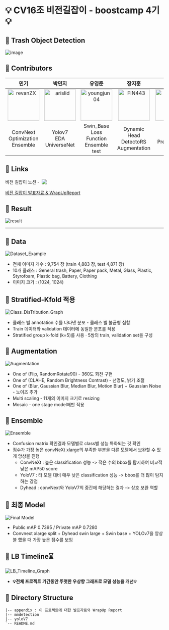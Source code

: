 # **💡 CV16조 비전길잡이 - boostcamp 4기💡**
## **🚮 Trash Object Detection**
![image](https://user-images.githubusercontent.com/103131249/214495508-2f73b8a1-6eae-4c55-b4a9-4abccafb9701.png)

## **🚮 Contributors**
|민기|박민지|유영준|장지훈|최동혁|
|:----:|:----:|:----:|:---:|:---:|
|[<img alt="revanZX" src="https://avatars.githubusercontent.com/u/25689849?v=4&s=100" width="100">](https://github.com/revanZX)|[<img alt="arislid" src="https://avatars.githubusercontent.com/u/46767966?v=4&s=100" width="100">](https://github.com/arislid)|[<img alt="youngjun04" src="https://avatars.githubusercontent.com/u/113173095?v=4&s=100" width="100">](https://github.com/youngjun04)|[<img alt="FIN443" src="https://avatars.githubusercontent.com/u/70796031?v=4&s=100" width="100">](https://github.com/FIN443)|[<img alt="choipp" src="https://avatars.githubusercontent.com/u/103131249?v=4&s=117" width="100">](https://github.com/choipp)|
|ConvNext</br>Optimization</br>Ensemble | Yolov7</br>EDA</br>UniverseNet | Swin_Base</br>Loss Function</br>Ensemble test | Dynamic Head</br>DetectoRS</br>Augmentation | PM</br>TTA</br>Pre-trained test|

## **🚮 Links**
<div style='display: flex; align-items: center; '>
    <span>비전 길잡이 노션 - &nbsp</span><a href='https://www.notion.so/vision-pathfinder/Object-Detection-98d7238151d24cfcbd3f365cb68b57af'><img src='https://img.shields.io/badge/Notion-%23000000.svg?style=for-the-badge&logo=notion&logoColor=white'></img></a>
</div>

[비전 길잡이 발표자료 & WrapUpReport](./appendix/)

## **🚮 Result**
![result](https://user-images.githubusercontent.com/25689849/214493814-4ee7cef2-a8fd-4264-a795-ea59a71b50d0.png)

---

## **🚮 Data**
![Dataset_Example](https://user-images.githubusercontent.com/70796031/214493481-2d7a678b-f4a5-4620-9efd-9eb2bb505209.png)
- 전체 이미지 개수 : 9,754 장 (train 4,883 장, test 4,871 장)
- 10개 클래스 : General trash, Paper, Paper pack, Metal, Glass, Plastic, Styrofoam, Plastic bag, Battery, Clothing
- 이미지 크기 : (1024, 1024)


## **🚮 Stratified-Kfold 적용**
![Class_DisTribution_Graph](https://user-images.githubusercontent.com/25689849/214494486-ba4ef612-af00-4574-b6e2-253cdc08c390.png)
 - 클래스 별 annotation 수를 나타낸 분포 - 클래스 별 불균형 심함 
 - Train 데이터와 validation 데이터에 동일한 분포를 적용
 - Stratified group k-fold (k=5)를 사용 · 5쌍의 train, validation set을 구성

## **🚮 Augmentation**
![Augmentation](https://user-images.githubusercontent.com/103131249/214497415-911bfdc0-b86a-4fc7-889e-4db4513674f4.png)
 - One of (Flip, RandomRotate90) - 360도 회전 구현
 - One of (CLAHE, Random Brightness Contrast) - 선명도, 밝기 조절
 - One of (Blur, Gaussian Blur, Median Blur, Motion Blur) + Gaussian Noise - 노이즈 추가
 - Multi scaling - 11개의 이미지 크기로 resizing
 - Mosaic - one stage model에만 적용


## **🚮 Ensemble**
![Ensemble](https://user-images.githubusercontent.com/103131249/214497553-a8b6c95f-ae49-4151-9cf9-74cb85016704.png)
- Confusion matrix 확인결과 모델별로 class별 성능 특화되는 것 확인
- 점수가 가장 높은 convNeXt xlarge의 부족한 부분을 다른 모델에서 보완할 수 있게 앙상블 진행
  - ConvNeXt  : 높은 classification 성능 -> 적은 수의 bbox를 탐지하여 비교적 낮은 mAP50 score
  - YoloV7    : 타 모델 대비 매우 낮은 classification 성능 -> bbox를 더 많이 탐지하는 강점
  - Dyhead    : convNext와 YoloV7의 중간에 해당하는 결과 -> 상호 보완 역할
 

## **🚮 최종 Model**
![Final Model](https://user-images.githubusercontent.com/103131249/214495149-60c3b0b7-cae0-4e6c-b65d-a7a1ce801ffa.png)
- Public mAP 0.7395 / Private mAP 0.7280
- Convnext xlarge split + Dyhead swin large + Swin base + YOLOv7을 앙상블 했을 때 가장 높은 점수를 보임

## **🚮 LB Timeline⌛**
![LB_Timeline_Graph](https://user-images.githubusercontent.com/25689849/214494581-2e84ac05-cd7f-4c7a-83d2-a918e5f8f295.png)
- **💡전체 프로젝트 기간동안 뚜렷한 우상향 그래프로 모델 성능을 개선💡**

## **🚮 Directory Structure**
```
|-- appendix : 이 프로젝트에 대한 발표자료와 WrapUp Report
|-- mmdetection
|-- yoloV7
`-- README.md
```
